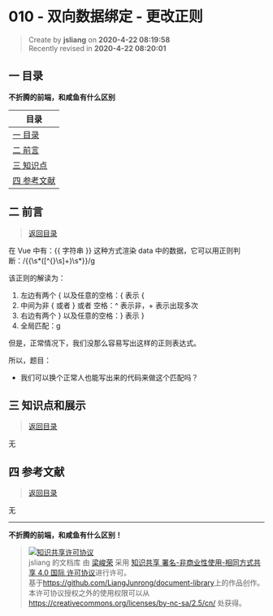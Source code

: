 010 - 双向数据绑定 - 更改正则
===

> Create by **jsliang** on **2020-4-22 08:19:58**  
> Recently revised in **2020-4-22 08:20:01**

## <a name="chapter-one" id="chapter-one"></a>一 目录

**不折腾的前端，和咸鱼有什么区别**

| 目录 |
| --- | 
| [一 目录](#chapter-one) | 
| <a name="catalog-chapter-two" id="catalog-chapter-two"></a>[二 前言](#chapter-two) |
| <a name="catalog-chapter-three" id="catalog-chapter-three"></a>[三 知识点](#chapter-three) |
| <a name="catalog-chapter-four" id="catalog-chapter-four"></a>[四 参考文献](#chapter-four) |

## <a name="chapter-two" id="chapter-two"></a>二 前言

> [返回目录](#chapter-one)

在 Vue 中有：{{ 字符串 }} 这种方式渲染 data 中的数据，它可以用正则判断：/\{\{\s*([^\{\}\s]+)\s*\}\}/g

该正则的解读为：

1. 左边有两个 { 以及任意的空格：\{ 表示 {
2. 中间为非 { 或者 } 或者 空格：^ 表示非，+ 表示出现多次
3. 右边有两个 } 以及任意的空格：\} 表示 }
4. 全局匹配：g

但是，正常情况下，我们没那么容易写出这样的正则表达式。

所以，题目：

* 我们可以换个正常人也能写出来的代码来做这个匹配吗？

## <a name="chapter-three" id="chapter-three"></a>三 知识点和展示

> [返回目录](#chapter-one)

无

## <a name="chapter-four" id="chapter-four"></a>四 参考文献

> [返回目录](#chapter-one)

无

---

**不折腾的前端，和咸鱼有什么区别！**

> <a rel="license" href="http://creativecommons.org/licenses/by-nc-sa/4.0/"><img alt="知识共享许可协议" style="border-width:0" src="https://i.creativecommons.org/l/by-nc-sa/4.0/88x31.png" /></a><br /><span xmlns:dct="http://purl.org/dc/terms/" property="dct:title">jsliang 的文档库</span> 由 <a xmlns:cc="http://creativecommons.org/ns#" href="https://github.com/LiangJunrong/document-library" property="cc:attributionName" rel="cc:attributionURL">梁峻荣</a> 采用 <a rel="license" href="http://creativecommons.org/licenses/by-nc-sa/4.0/">知识共享 署名-非商业性使用-相同方式共享 4.0 国际 许可协议</a>进行许可。<br />基于<a xmlns:dct="http://purl.org/dc/terms/" href="https://github.com/LiangJunrong/document-library" rel="dct:source">https://github.com/LiangJunrong/document-library</a>上的作品创作。<br />本许可协议授权之外的使用权限可以从 <a xmlns:cc="http://creativecommons.org/ns#" href="https://creativecommons.org/licenses/by-nc-sa/2.5/cn/" rel="cc:morePermissions">https://creativecommons.org/licenses/by-nc-sa/2.5/cn/</a> 处获得。